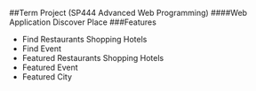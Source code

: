 ##Term Project (SP444 Advanced Web Programming) 
####Web Application Discover Place 
###Features
- Find Restaurants Shopping Hotels
- Find Event
- Featured Restaurants Shopping Hotels
- Featured Event
- Featured City
